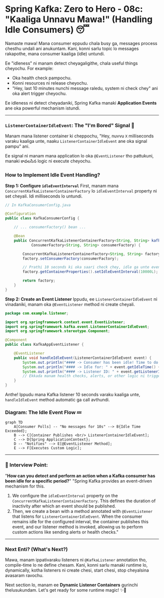 # Spring Kafka: Zero to Hero - 08c: "Kaaliga Unnavu Mawa!" (Handling Idle Consumers) 😴

Namaste mawa! Mana consumer eppudu chala busy ga, messages process chesthu undali ani anukuntam. Kani, konni sarlu topic lo messages rakapothe, mana consumer kaaliga (idle) untundi.

Ee "idleness" ni manam detect cheyagaligithe, chala useful things cheyochu. For example:
*   Oka health check pampochu.
*   Konni resources ni release cheyochu.
*   "Hey, last 10 minutes nunchi message raledu, system ni check chey" ani oka alert trigger cheyochu.

Ee idleness ni detect cheyadaniki, Spring Kafka manaki **Application Events** ane oka powerful mechanism istundi.

---

### `ListenerContainerIdleEvent`: The "I'm Bored" Signal 🥱

Manam mana listener container ki cheppochu, "Hey, nuvvu `X` milliseconds varaku kaaliga unte, naaku `ListenerContainerIdleEvent` ane oka signal pampu" ani.

Ee signal ni manam mana application lo oka `@EventListener` tho pattukuni, manaki కావలసిన logic ni execute cheyochu.

### How to Implement Idle Event Handling?

**Step 1: Configure `idleEventInterval`**
First, manam mana `ConcurrentKafkaListenerContainerFactory` lo `idleEventInterval` property ni set cheyali. Idi milliseconds lo untundi.

```java
// In KafkaConsumerConfig.java

@Configuration
public class KafkaConsumerConfig {

    // ... consumerFactory() bean ...

    @Bean
    public ConcurrentKafkaListenerContainerFactory<String, String> kafkaListenerContainerFactory(
            ConsumerFactory<String, String> consumerFactory) {

        ConcurrentKafkaListenerContainerFactory<String, String> factory = new ConcurrentKafkaListenerContainerFactory<>();
        factory.setConsumerFactory(consumerFactory);

        // Prathi 10 seconds ki oka saari check chey, idle ga unte event pampu
        factory.getContainerProperties().setIdleEventInterval(10000L); // 10 seconds

        return factory;
    }
}
```

**Step 2: Create an Event Listener**
Ippudu, ee `ListenerContainerIdleEvent` ni vinadaniki, manam oka `@EventListener` method ni create cheyali.

```java
package com.example.listener;

import org.springframework.context.event.EventListener;
import org.springframework.kafka.event.ListenerContainerIdleEvent;
import org.springframework.stereotype.Component;

@Component
public class KafkaAppEventListener {

    @EventListener
    public void handleIdleEvent(ListenerContainerIdleEvent event) {
        System.out.println("#### -> Consumer has been idle! Time to do something...");
        System.out.println("#### -> Idle for: " + event.getIdleTime() + "ms");
        System.out.println("#### -> Listener ID: " + event.getListenerId());
        // Ekkada manam health checks, alerts, or other logic ni trigger cheyochu.
    }
}
```
Anthe! Ippudu mana Kafka listener 10 seconds varaku kaaliga unte, `handleIdleEvent` method automatic ga call avthundi.

### Diagram: The Idle Event Flow 💤

```mermaid
graph TD
    A[Consumer Polls] -- "No messages for 10s" --> B{Idle Time Exceeded};
    B --> C[Container Publishes <br/> ListenerContainerIdleEvent];
    C --> D{Spring ApplicationContext};
    D -- "Notifies" --> E[@EventListener Method];
    E --> F[Executes Custom Logic];
```

---

### 📝 Interview Point:

"**How can you detect and perform an action when a Kafka consumer has been idle for a specific period?**"
"Spring Kafka provides an event-driven mechanism for this.
1.  We configure the `idleEventInterval` property on the `ConcurrentKafkaListenerContainerFactory`. This defines the duration of inactivity after which an event should be published.
2.  Then, we create a bean with a method annotated with `@EventListener` that listens for `ListenerContainerIdleEvent`.
When the consumer remains idle for the configured interval, the container publishes this event, and our listener method is invoked, allowing us to perform custom actions like sending alerts or health checks."

---

### Next Enti? (What's Next?)

Mawa, manam ippativaraku listeners ni `@KafkaListener` annotation tho, compile-time lo ne define chesam. Kani, konni sarlu manaki runtime lo, dynamically, kotha listeners ni create chesi, start chesi, stop cheyalsina avasaram ravochu.

Next section lo, manam ee **Dynamic Listener Containers** gurinchi thelusukundam. Let's get ready for some runtime magic! ✨🎩